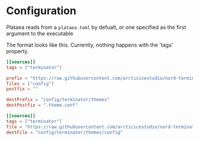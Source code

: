 # Configuration

Plataea reads from a `plataea.toml` by defualt, or one specified as the first argument to the executable

The format looks like this. Currently, nothing happens with the 'tags' property.

```toml
[[sources]]
tags = ["terminator"]

prefix = "https://raw.githubusercontent.com/arcticicestudio/nord-terminator/develop/src/"
files = ["config"]
postfix = ""

destPrefix = "config/terminator/themes"
destPostfix = ".theme.conf"

[[sources]]
tags = ["terminator"]
file = "https://raw.githubusercontent.com/arcticicestudio/nord-terminator/develop/src/config"
destFile = "config/terminator/themes/config"
```
